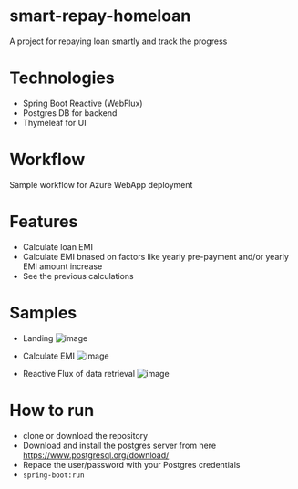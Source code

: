 # smart-repay-homeloan
A project for repaying loan smartly and track the progress

# Technologies
- Spring Boot Reactive (WebFlux)
- Postgres DB for backend
- Thymeleaf for UI

# Workflow
Sample workflow for Azure WebApp deployment

# Features
- Calculate loan EMI
- Calculate EMI bnased on factors like yearly pre-payment and/or yearly EMI amount increase
- See the previous calculations

# Samples
- Landing
![image](https://user-images.githubusercontent.com/42411137/225261498-4cef481b-8d6a-4512-81a0-33652ef09ea9.png)

- Calculate EMI
![image](https://user-images.githubusercontent.com/42411137/225261703-96190027-5124-40cf-909d-fe4ef6ba44fa.png)

- Reactive Flux of data retrieval
![image](https://user-images.githubusercontent.com/42411137/225261887-03264557-e6b1-4481-b54e-93f1c287a434.png)

# How to run
- clone or download the repository
- Download and install the postgres server from here https://www.postgresql.org/download/
- Repace the user/password with your Postgres credentials
- `spring-boot:run`
